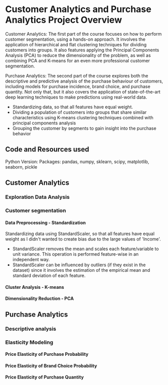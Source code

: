 # Customer Analytics and Purchase Analytics Project Overview
Customer Analytics: The first part of the course focuses on how to perform customer segmentation, using a hands-on approach. It involves the application of hierarchical and flat clustering techniques for dividing customers into groups. It also features applying the Principal Components Analysis (PCA) to reduce the dimensionality of the problem, as well as combining PCA and K-means for an even more professional customer segmentation.

Purchase Analytics: The second part of the course explores both the descriptive and predictive analysis of the purchase behaviour of customers, including models for purchase incidence, brand choice, and purchase quantity. Not only that, but it also covers the application of state-of-the-art deep learning techniques to make predictions using real-world data.

* Standardizing data, so that all features have equal weight.
* Dividing a population of customers into groups that share similar characteristics using K-means clustering techniques combined with principal components analysis
* Grouping the customer by segments to gain insight into the purchase behavior

## Code and Resources used
Python Version: 
Packages: pandas, numpy, sklearn, scipy, matplotlib, seaborn, pickle

## Customer Analytics
### Exploration Data Analysis
### Customer segmentation
#### Data Preprocessing - Standardization
Standardizing data using StandardScaler, so that all features have equal weight as I didn't wanted to create bias due to the large values of 'Income'.
* StandardScaler removes the mean and scales each feature/variable to unit variance. This operation is performed feature-wise in an independent way.
* StandardScaler can be influenced by outliers (if they exist in the dataset) since it involves the estimation of the empirical mean and standard deviation of each feature.
#### Cluster Analysis - K-means
#### Dimensionality Reduction - PCA

## Purchase Analytics
### Descriptive analysis

### Elasticity Modeling
#### Price Elasticity of Purchase Probability
#### Price Elasticity of Brand Choice Probability
#### Price Elasticity of Purchase Quantity
